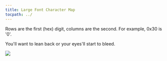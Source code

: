```yaml
---
title: Large Font Character Map
tocpath: ../
---
```


Rows are the first (hex) digit, columns are the second. For example,
0x30 is '0'.

You'll want to lean back or your eyes'll start to bleed.

![](../img/lgfont.png)

